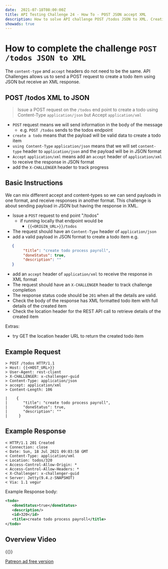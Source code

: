 ```yaml
---
date:  2021-07-18T08:00:00Z
title: API Testing Challenge 24 - How To - POST JSON accept XML
description: How to solve API challenge POST /todos JSON to XML. Creating a todo with JSON and receiving response in XML.
showads: true
---
```


# How to complete the challenge `POST /todos JSON to XML`

The `content-type` and `accept` headers do not need to be the same.
API Challenges allows us to send a POST request to create a todo item using JSON but receive an XML response.

## 	POST /todos XML to JSON

> Issue a POST request on the `/todos` end point to create a todo using Content-Type `application/json` but Accept `application/xml`

- `POST` request means we will send information in the body of the message
    - e.g. `POST /todos` sends to the todos endpoint
- `create a todo` means that the payload will be valid data to create a todo item
- `using Content-Type` `application/json` means that we will set `content-type` header to `application/json` and the payload will be in JSON format
- `Accept` `application/xml` means add an `accept` header of `application/xml` to receive the response in JSON format
- add the `X-CHALLENGER` header to track progress


## Basic Instructions

We can mix different accept and content-types so we can send payloads in one format, and receive responses in another format. This challenge is about sending payload in JSON but having the response in XML.

- Issue a `POST` request to end point "/todos"
    - if running locally that endpoint would be
        - `{{<ORIGIN_URL>}}/todos`
- The request should have an `Content-Type` header of `application/json`
- add a valid payload in JSON format to create a todo item e.g.

```json
   {
        "title": "create todo process payroll",
        "doneStatus": true,
        "description": ""
   }
```


- add an `accept` header of `application/xml` to receive the response in XML format
- The request should have an `X-CHALLENGER` header to track challenge completion
- The response status code should be `201` when all the details are valid.
- Check the body of the response has XML formatted todo item with full details of the created item
- Check the location header for the REST API call to retrieve details of the created item

Extras:

- try GET the location header URL to return the created todo item

## Example Request

~~~~~~~~
> POST /todos HTTP/1.1
> Host: {{<HOST_URL>}}
> User-Agent: rest-client
> X-CHALLENGER: x-challenger-guid
> Content-Type: application/json
> accept: application/xml
> Content-Length: 106

|    {
|       "title": "create todo process payroll",
|       "doneStatus": true,
|       "description": ""
|     }
~~~~~~~~

## Example Response

~~~~~~~~
< HTTP/1.1 201 Created
< Connection: close
< Date: Sun, 18 Jul 2021 09:03:58 GMT
< Content-Type: application/xml
< Location: todos/320
< Access-Control-Allow-Origin: *
< Access-Control-Allow-Headers: *
< X-Challenger: x-challenger-guid
< Server: Jetty(9.4.z-SNAPSHOT)
< Via: 1.1 vegur
~~~~~~~~

Example Response body:

```xml
<todo>
   <doneStatus>true</doneStatus>
   <description/>
   <id>320</id>
   <title>create todo process payroll</title>
</todo>
```


## Overview Video

{{<youtube-embed key="uw1Jq8t1em4" title="Solution to POST using JSON with resopnse in XML">}}

[Patreon ad free version](https://www.patreon.com/posts/53821574)




